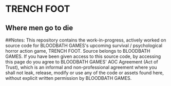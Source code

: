# TRENCH FOOT
## Where men go to die

##Notes:
This repository contains the work-in-progress, actively worked on source code for BLOODBATH GAMES's upcoming survival / psychological horror action game, TRENCH FOOT.
Source belongs to BLOODBATH GAMES. If you have been given access to this source code, by accessing this page do you agree to BLOODBATH GAMES' AOC Agreement (Act of Trust),
which is an informal and non-professional agreement where you shall not leak, release, modify or use any of the code or assets found here, without explicit written permission
by BLOODBATH GAMES.

